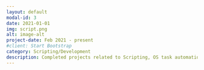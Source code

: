 ```yaml
---
layout: default
modal-id: 3
date: 2021-01-01
img: script.png
alt: image-alt
project-date: Feb 2021 - present
#client: Start Bootstrap
category: Scripting/Development
description: Completed projects related to Scripting, OS task automation and web scraping.
---
```

